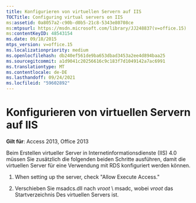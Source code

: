 ```yaml
---
title: Konfigurieren von virtuellen Servern auf IIS
TOCTitle: Configuring virtual servers on IIS
ms:assetid: 0a8057a2-c90b-d0b5-21c8-5343e80708ce
ms:mtpsurl: https://msdn.microsoft.com/library/JJ248837(v=office.15)
ms:contentKeyID: 48543154
ms.date: 09/18/2015
mtps_version: v=office.15
ms.localizationpriority: medium
ms.openlocfilehash: db240ef561de9ba653dbad3453a2ee4d894baa25
ms.sourcegitcommit: a1d9041c20256616c9c183f7d1049142a7ac6991
ms.translationtype: MT
ms.contentlocale: de-DE
ms.lasthandoff: 09/24/2021
ms.locfileid: "59602892"
---
```

# <a name="configuring-virtual-servers-on-iis"></a>Konfigurieren von virtuellen Servern auf IIS

**Gilt für**: Access 2013, Office 2013

Beim Erstellen virtueller Server in Internetinformationsdienste (IIS) 4.0 müssen Sie zusätzlich die folgenden beiden Schritte ausführen, damit die virtuellen Server für eine Verwendung mit RDS konfiguriert werden können.

1.  When setting up the server, check "Allow Execute Access."

2.  Verschieben Sie msadcs.dll nach *vroot* \\ msadc, wobei *vroot* das Startverzeichnis Des virtuellen Servers ist.

